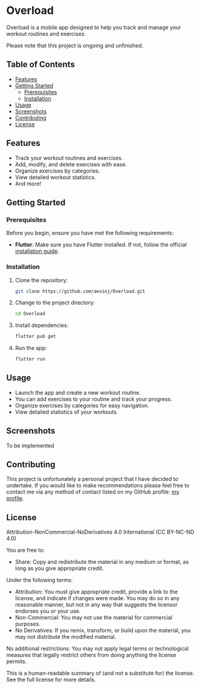 # Overload

Overload is a mobile app designed to help you track and manage your workout routines and exercises.

Please note that this project is ongoing and unfinished.

## Table of Contents

- [Features](#features)
- [Getting Started](#getting-started)
  - [Prerequisites](#prerequisites)
  - [Installation](#installation)
- [Usage](#usage)
- [Screenshots](#screenshots)
- [Contributing](#contributing)
- [License](#license)

## Features

- Track your workout routines and exercises.
- Add, modify, and delete exercises with ease.
- Organize exercises by categories.
- View detailed workout statistics.
- And more!

## Getting Started

### Prerequisites

Before you begin, ensure you have met the following requirements:

- **Flutter**: Make sure you have Flutter installed. If not, follow the official [installation guide](https://flutter.dev/docs/get-started/install).

### Installation

1. Clone the repository:

   ```bash
   git clone https://github.com/aevinj/Overload.git
   ```

2. Change to the project directory:

   ```bash
   cd Overload
   ```

4. Install dependencies:

   ```bash
   flutter pub get
   ```

5. Run the app:

   ```bash
   flutter run
   ```

## Usage

- Launch the app and create a new workout routine.
- You can add exercises to your routine and track your progress.
- Organize exercises by categories for easy navigation.
- View detailed statistics of your workouts.

## Screenshots

To be implemented

## Contributing

This project is unfortunately a personal project that I have decided to undertake. If you would like to make recommendations please feel free to contact me via any method of contact listed on my GitHub profile: [my profile](https://github.com/aevinj).

## License

Attribution-NonCommercial-NoDerivatives 4.0 International (CC BY-NC-ND 4.0)

You are free to:
- Share: Copy and redistribute the material in any medium or format, as long as you give appropriate credit.

Under the following terms:
- Attribution: You must give appropriate credit, provide a link to the license, and indicate if changes were made. You may do so in any reasonable manner, but not in any way that suggests the licensor endorses you or your use.
- Non-Commercial: You may not use the material for commercial purposes.
- No Derivatives: If you remix, transform, or build upon the material, you may not distribute the modified material.

No additional restrictions: You may not apply legal terms or technological measures that legally restrict others from doing anything the license permits.

This is a human-readable summary of (and not a substitute for) the license. See the full license for more details.
